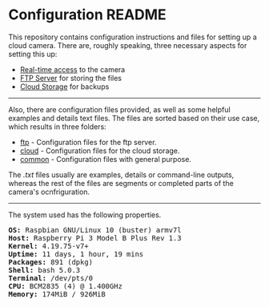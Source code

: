 # Configuration README

This repository contains configuration instructions and files for setting up a cloud camera.
There are, roughly speaking, three necessary aspects for setting this up:

* [Real-time access](README_Realtime.md) to the camera
* [FTP Server](README_FTP.md) for storing the files
* [Cloud Storage](README_Cloud.md) for backups

---

Also, there are configuration files provided, as well as some helpful examples and details text files.
The files are sorted based on their use case, which results in three folders:

* [ftp](ftp) - Configuration files for the ftp server.
* [cloud](cloud) - Configuration files for the cloud storage.
* [common](common) - Configuration files with general purpose.

The *.txt* files usually are examples, details or command-line outputs, 
whereas the rest of the files are segments or completed parts of the camera's ocnfriguration.

---

The system used has the following properties.

<pre>
<b>OS:</b> Raspbian GNU/Linux 10 (buster) armv7l
<b>Host:</b> Raspberry Pi 3 Model B Plus Rev 1.3
<b>Kernel:</b> 4.19.75-v7+
<b>Uptime:</b> 11 days, 1 hour, 19 mins
<b>Packages:</b> 891 (dpkg)
<b>Shell:</b> bash 5.0.3
<b>Terminal:</b> /dev/pts/0
<b>CPU:</b> BCM2835 (4) @ 1.400GHz
<b>Memory:</b> 174MiB / 926MiB
</pre>
